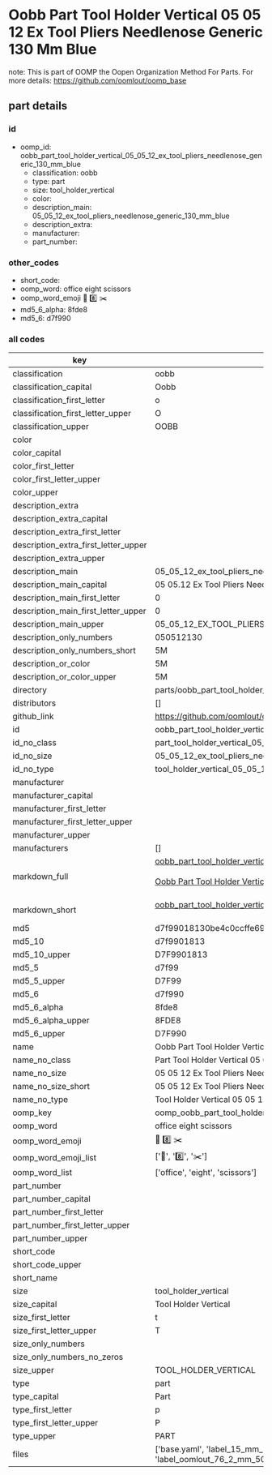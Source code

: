 # Oobb Part Tool Holder Vertical 05 05 12 Ex Tool Pliers Needlenose Generic 130 Mm Blue  

note: This is part of OOMP the Oopen Organization Method For Parts. For more details: https://github.com/oomlout/oomp_base

##  part details





### id
* oomp_id: oobb_part_tool_holder_vertical_05_05_12_ex_tool_pliers_needlenose_generic_130_mm_blue
  * classification: oobb
  * type: part
  * size: tool_holder_vertical
  * color: 
  * description_main: 05_05_12_ex_tool_pliers_needlenose_generic_130_mm_blue
  * description_extra: 
  * manufacturer: 
  * part_number: 

### other_codes
* short_code: 
* oomp_word: office eight scissors
* oomp_word_emoji :office: :eight: :scissors:
* md5_6_alpha: 8fde8
* md5_6: d7f990

### all codes 
| key | value |  
| --- | --- |  
| classification | oobb |  
| classification_capital | Oobb |  
| classification_first_letter | o |  
| classification_first_letter_upper | O |  
| classification_upper | OOBB |  
| color |  |  
| color_capital |  |  
| color_first_letter |  |  
| color_first_letter_upper |  |  
| color_upper |  |  
| description_extra |  |  
| description_extra_capital |  |  
| description_extra_first_letter |  |  
| description_extra_first_letter_upper |  |  
| description_extra_upper |  |  
| description_main | 05_05_12_ex_tool_pliers_needlenose_generic_130_mm_blue |  
| description_main_capital | 05 05.12 Ex Tool Pliers Needlenose Generic 130 mm Blue |  
| description_main_first_letter | 0 |  
| description_main_first_letter_upper | 0 |  
| description_main_upper | 05_05_12_EX_TOOL_PLIERS_NEEDLENOSE_GENERIC_130_MM_BLUE |  
| description_only_numbers | 050512130 |  
| description_only_numbers_short | 5M |  
| description_or_color | 5M |  
| description_or_color_upper | 5M |  
| directory | parts/oobb_part_tool_holder_vertical_05_05_12_ex_tool_pliers_needlenose_generic_130_mm_blue |  
| distributors | [] |  
| github_link | https://github.com/oomlout/oomlout_oomp_part_src/tree/main/parts/oobb_part_tool_holder_vertical_05_05_12_ex_tool_pliers_needlenose_generic_130_mm_blue/working |  
| id | oobb_part_tool_holder_vertical_05_05_12_ex_tool_pliers_needlenose_generic_130_mm_blue |  
| id_no_class | part_tool_holder_vertical_05_05_12_ex_tool_pliers_needlenose_generic_130_mm_blue |  
| id_no_size | 05_05_12_ex_tool_pliers_needlenose_generic_130_mm_blue |  
| id_no_type | tool_holder_vertical_05_05_12_ex_tool_pliers_needlenose_generic_130_mm_blue |  
| manufacturer |  |  
| manufacturer_capital |  |  
| manufacturer_first_letter |  |  
| manufacturer_first_letter_upper |  |  
| manufacturer_upper |  |  
| manufacturers | [] |  
| markdown_full | [oobb_part_tool_holder_vertical_05_05_12_ex_tool_pliers_needlenose_generic_130_mm_blue](https://github.com/oomlout/oomlout_oomp_part_src/tree/main/parts/oobb_part_tool_holder_vertical_05_05_12_ex_tool_pliers_needlenose_generic_130_mm_blue/working)<br>[](https://github.com/oomlout/oomlout_oomp_part_src/tree/main/parts/oobb_part_tool_holder_vertical_05_05_12_ex_tool_pliers_needlenose_generic_130_mm_blue/working)<br>[Oobb Part Tool Holder Vertical 05 05 12 Ex Tool Pliers Needlenose Generic 130 Mm Blue](https://github.com/oomlout/oomlout_oomp_part_src/tree/main/parts/oobb_part_tool_holder_vertical_05_05_12_ex_tool_pliers_needlenose_generic_130_mm_blue/working)<br><br> |  
| markdown_short | [oobb_part_tool_holder_vertical_05_05_12_ex_tool_pliers_needlenose_generic_130_mm_blue](https://github.com/oomlout/oomlout_oomp_part_src/tree/main/parts/oobb_part_tool_holder_vertical_05_05_12_ex_tool_pliers_needlenose_generic_130_mm_blue/working)<br><br> |  
| md5 | d7f99018130be4c0ccffe696783e4152 |  
| md5_10 | d7f9901813 |  
| md5_10_upper | D7F9901813 |  
| md5_5 | d7f99 |  
| md5_5_upper | D7F99 |  
| md5_6 | d7f990 |  
| md5_6_alpha | 8fde8 |  
| md5_6_alpha_upper | 8FDE8 |  
| md5_6_upper | D7F990 |  
| name | Oobb Part Tool Holder Vertical 05 05 12 Ex Tool Pliers Needlenose Generic 130 Mm Blue |  
| name_no_class | Part Tool Holder Vertical 05 05 12 Ex Tool Pliers Needlenose Generic 130 Mm Blue |  
| name_no_size | 05 05 12 Ex Tool Pliers Needlenose Generic 130 Mm Blue |  
| name_no_size_short | 05 05 12 Ex Tool Pliers Needlenose Generic 130 Mm Blue |  
| name_no_type | Tool Holder Vertical 05 05 12 Ex Tool Pliers Needlenose Generic 130 Mm Blue |  
| oomp_key | oomp_oobb_part_tool_holder_vertical_05_05_12_ex_tool_pliers_needlenose_generic_130_mm_blue |  
| oomp_word | office eight scissors |  
| oomp_word_emoji | :office: :eight: :scissors: |  
| oomp_word_emoji_list | [':office:', ':eight:', ':scissors:'] |  
| oomp_word_list | ['office', 'eight', 'scissors'] |  
| part_number |  |  
| part_number_capital |  |  
| part_number_first_letter |  |  
| part_number_first_letter_upper |  |  
| part_number_upper |  |  
| short_code |  |  
| short_code_upper |  |  
| short_name |  |  
| size | tool_holder_vertical |  
| size_capital | Tool Holder Vertical |  
| size_first_letter | t |  
| size_first_letter_upper | T |  
| size_only_numbers |  |  
| size_only_numbers_no_zeros |  |  
| size_upper | TOOL_HOLDER_VERTICAL |  
| type | part |  
| type_capital | Part |  
| type_first_letter | p |  
| type_first_letter_upper | P |  
| type_upper | PART |  
| files | ['base.yaml', 'label_15_mm_30_mm.pdf', 'label_15_mm_30_mm.svg', 'label_76_2_mm_50_8_mm.pdf', 'label_76_2_mm_50_8_mm.svg', 'label_oomlout_76_2_mm_50_8_mm.pdf', 'label_oomlout_76_2_mm_50_8_mm.svg', 'readme.md', 'working.json', 'working.yaml'] |  
